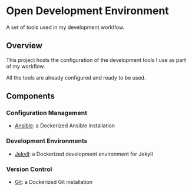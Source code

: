 # Open Development Environment

A set of tools used in my development workflow.

## Overview

This project hosts the configuration of the development tools I use as part of my workflow.

All the tools are already configured and ready to be used.

## Components

### Configuration Management
- [Ansible](https://github.com/ferrarimarco/open-development-environment-ansible): a Dockerized Ansible installation

### Development Environments
- [Jekyll](https://github.com/ferrarimarco/open-development-environment-jekyll): a Dockerized development environment for Jekyll

### Version Control
- [Git](https://github.com/ferrarimarco/open-development-environment-git): a Dockerized Git installation
